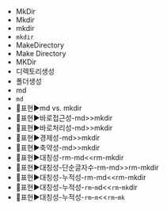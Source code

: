 - MkDir
- Mkdir
- mkdir
- `mkdir`
- MakeDirectory
- Make Directory
- MKDir
- 디렉토리생성
- 폴더생성
- md
- `md`
- 📌표현▶️md vs. mkdir
- 📌표현▶️바로접근성-md>>mkdir
- 📌표현▶️바로처리성-md>>mkdir
- 📌표현▶️경제성-md>>mkdir
- 📌표현▶️축약성-md>>mkdir
- 📌표현▶️대칭성-rm-md<<rm-mkdir
- 📌표현▶️대칭성-단순글자수-rm-md>>rm-mkdir
- 📌표현▶️대칭성-누적성-rm-md<<rm-mkdir
- 📌표현▶️대칭성-누적성-`rm`-`m`d<<`rm`-`mk`dir
- 📌표현▶️대칭성-누적성-`rm`-`m`<<`rm`-`mk`
